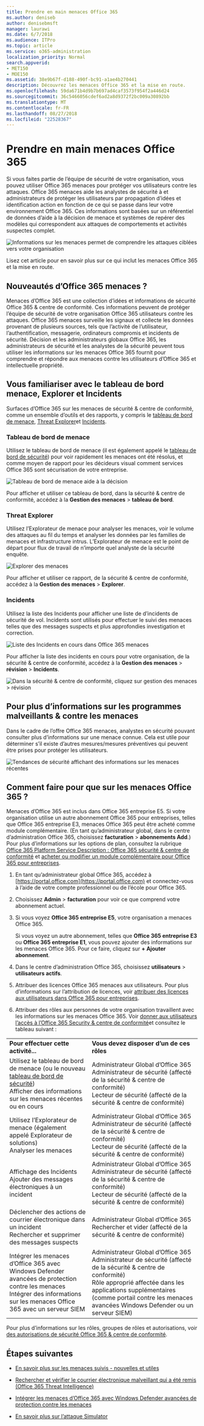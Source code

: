 ```yaml
---
title: Prendre en main menaces Office 365
ms.author: deniseb
author: denisebmsft
manager: laurawi
ms.date: 6/7/2018
ms.audience: ITPro
ms.topic: article
ms.service: o365-administration
localization_priority: Normal
search.appverid:
- MET150
- MOE150
ms.assetid: 38e9b67f-d188-490f-bc91-a1ae4b270441
description: Découvrez les menaces Office 365 et la mise en route.
ms.openlocfilehash: 59da671b4d9b7b697ad4caf3573f954f2a446d24
ms.sourcegitcommit: 36c5466056cdef6ad2a8d9372f2bc009a30892bb
ms.translationtype: MT
ms.contentlocale: fr-FR
ms.lasthandoff: 08/27/2018
ms.locfileid: "22528367"
---
```

# <a name="get-started-with-office-365-threat-intelligence"></a>Prendre en main menaces Office 365

Si vous faites partie de l’équipe de sécurité de votre organisation, vous pouvez utiliser Office 365 menaces pour protéger vos utilisateurs contre les attaques. Office 365 menaces aide les analystes de sécurité à et administrateurs de protéger les utilisateurs par propagation d’idées et identification action en fonction de ce qui se passe dans leur votre environnement Office 365. Ces informations sont basées sur un référentiel de données d’aide à la décision de menace et systèmes de repérer des modèles qui correspondent aux attaques de comportements et activités suspectes complet.
  
![Informations sur les menaces permet de comprendre les attaques ciblées vers votre organisation](media/6ce67cf2-3bbb-4008-9c55-1b4c7af0471f.png)
  
Lisez cet article pour en savoir plus sur ce qui inclut les menaces Office 365 et la mise en route.
  
## <a name="what-is-office-365-threat-intelligence"></a>Nouveautés d’Office 365 menaces ?

Menaces d’Office 365 est une collection d’idées et informations de sécurité Office 365 &amp; centre de conformité. Ces informations peuvent de protéger l’équipe de sécurité de votre organisation Office 365 utilisateurs contre les attaques. Office 365 menaces surveille les signaux et collecte les données provenant de plusieurs sources, tels que l’activité de l’utilisateur, l’authentification, messagerie, ordinateurs compromis et incidents de sécurité. Décision et les administrateurs globaux Office 365, les administrateurs de sécurité et les analystes de la sécurité peuvent tous utiliser les informations sur les menaces Office 365 fournit pour comprendre et répondre aux menaces contre les utilisateurs d’Office 365 et intellectuelle propriété.
  
## <a name="get-acquainted-with-the-threat-dashboard-explorer-and-incidents"></a>Vous familiariser avec le tableau de bord menace, Explorer et Incidents

Surfaces d’Office 365 sur les menaces de sécurité &amp; centre de conformité, comme un ensemble d’outils et des rapports, y compris le [tableau de bord de menace](get-started-with-ti.md#dashboard), [Threat Explorer](get-started-with-ti.md#explorer)et [Incidents](get-started-with-ti.md#incidents).
  
### <a name="threat-dashboard"></a>Tableau de bord de menace

Utilisez le tableau de bord de menace (il est également appelé le [tableau de bord de sécurité](security-dashboard.md)) pour voir rapidement les menaces ont été résolus, et comme moyen de rapport pour les décideurs visual comment services Office 365 sont sécurisation de votre entreprise.
  
![Tableau de bord de menace aide à la décision](media/ce013a31-3f80-4d09-bb95-bfb7623b8bc4.png)
  
Pour afficher et utiliser ce tableau de bord, dans la sécurité &amp; centre de conformité, accédez à la **Gestion des menaces** \> **tableau de bord**.
  
### <a name="threat-explorer"></a>Threat Explorer

Utilisez l’Explorateur de menace pour analyser les menaces, voir le volume des attaques au fil du temps et analyser les données par les familles de menaces et infrastructure intrus. L’Explorateur de menace est le point de départ pour flux de travail de n’importe quel analyste de la sécurité enquête.
  
![Explorer des menaces](media/7a7cecee-17f0-4134-bcb8-7cee3f3c3890.png)
  
Pour afficher et utiliser ce rapport, de la sécurité &amp; centre de conformité, accédez à la **Gestion des menaces** \> **Explorer**.
  
 ### <a name="incidents"></a>Incidents

Utilisez la liste des Incidents pour afficher une liste de d’incidents de sécurité de vol. Incidents sont utilisés pour effectuer le suivi des menaces telles que des messages suspects et plus approfondies investigation et correction.
  
![Liste des Incidents en cours dans Office 365 menaces](media/acadd4c7-d2de-4146-aeb8-90cfad805a9c.png)
  
Pour afficher la liste des incidents en cours pour votre organisation, de la sécurité &amp; centre de conformité, accédez à la **Gestion des menaces** \> **révision** \> **Incidents**.
  
![Dans la sécurité &amp; centre de conformité, cliquez sur gestion des menaces \> révision](media/e0f46454-fa38-40f0-a120-b595614d1d22.png)
  
## <a name="learn-more-about-malware-amp-threats"></a>Pour plus d’informations sur les programmes malveillants &amp; contre les menaces

Dans le cadre de l’offre Office 365 menaces, analystes en sécurité pouvant consulter plus d’informations sur une menace connue. Cela est utile pour déterminer s’il existe d’autres mesures/mesures préventives qui peuvent être prises pour protéger les utilisateurs.
  
![Tendances de sécurité affichant des informations sur les menaces récentes](media/11e7d40d-139b-4c56-8d52-c091c8654151.png) 
  
## <a name="how-do-we-get-office-365-threat-intelligence"></a>Comment faire pour que sur les menaces Office 365 ?

Menaces d’Office 365 est inclus dans Office 365 entreprise E5. Si votre organisation utilise un autre abonnement Office 365 pour entreprises, telles que Office 365 entreprise E3, menaces Office 365 peut être acheté comme module complémentaire. (En tant qu’administrateur global, dans le centre d’administration Office 365, choisissez **facturation** \> **abonnements Add**.) Pour plus d’informations sur les options de plan, consultez la rubrique [Office 365 Platform Service Description : Office 365 sécurité &amp; centre de conformité](https://technet.microsoft.com/en-us/library/dn933793.aspx) et [acheter ou modifier un module complémentaire pour Office 365 pour entreprises](https://support.office.com/article/4e7b57d6-b93b-457d-aecd-0ea58bff07a6).
  
1. En tant qu’administrateur global Office 365, accédez à [https://portal.office.com](https://portal.office.com) et connectez-vous à l’aide de votre compte professionnel ou de l’école pour Office 365. 
    
2. Choisissez **Admin** \> **facturation** pour voir ce que comprend votre abonnement actuel. 
    
3. Si vous voyez **Office 365 entreprise E5**, votre organisation a menaces Office 365.
    
    Si vous voyez un autre abonnement, telles que **Office 365 entreprise E3** ou **Office 365 entreprise E1**, vous pouvez ajouter des informations sur les menaces Office 365. Pour ce faire, cliquez sur **+ Ajouter abonnement**.
    
4. Dans le centre d’administration Office 365, choisissez **utilisateurs** \> **utilisateurs actifs**.
    
5. Attribuer des licences Office 365 menaces aux utilisateurs. Pour plus d’informations sur l’attribution de licences, voir [attribuer des licences aux utilisateurs dans Office 365 pour entreprises](https://support.office.com/article/997596b5-4173-4627-b915-36abac6786dc).
    
6. Attribuer des rôles aux personnes de votre organisation travaillent avec les informations sur les menaces Office 365. Voir [donner aux utilisateurs l’accès à l’Office 365 Security &amp; centre de conformité](grant-access-to-the-security-and-compliance-center.md)et consultez le tableau suivant :
    
|||
|:-----|:-----|
|**Pour effectuer cette activité...** <br/> |**Vous devez disposer d’un de ces rôles** <br/> |
|Utilisez le tableau de bord de menace (ou le nouveau [tableau de bord de sécurité](security-dashboard.md))  <br/> Afficher des informations sur les menaces récentes ou en cours  <br/> |Administrateur Global d’Office 365  <br/> Administrateur de sécurité (affecté de la sécurité &amp; centre de conformité)  <br/> Lecteur de sécurité (affecté de la sécurité &amp; centre de conformité)  <br/> |
|Utilisez l’Explorateur de menace (également appelé Explorateur de solutions)  <br/> Analyser les menaces  <br/> |Administrateur Global d’Office 365  <br/> Administrateur de sécurité (affecté de la sécurité &amp; centre de conformité)  <br/> Lecteur de sécurité (affecté de la sécurité &amp; centre de conformité)  <br/> |
|Affichage des Incidents  <br/> Ajouter des messages électroniques à un incident  <br/> |Administrateur Global d’Office 365  <br/> Administrateur de sécurité (affecté de la sécurité &amp; centre de conformité)  <br/> Lecteur de sécurité (affecté de la sécurité &amp; centre de conformité)  <br/> |
|Déclencher des actions de courrier électronique dans un incident  <br/> Rechercher et supprimer des messages suspects  <br/> |Administrateur Global d’Office 365  <br/> Rechercher et vider (affecté de la sécurité &amp; centre de conformité)  <br/> |
|Intégrer les menaces d’Office 365 avec Windows Defender avancées de protection contre les menaces  <br/> Intégrer des informations sur les menaces Office 365 avec un serveur SIEM  <br/> |Administrateur Global d’Office 365  <br/> Administrateur de sécurité (affecté de la sécurité &amp; centre de conformité)  <br/> Rôle approprié affectée dans les applications supplémentaires (comme portail contre les menaces avancées Windows Defender ou un serveur SIEM)  <br/> |
   
Pour plus d’informations sur les rôles, groupes de rôles et autorisations, voir [des autorisations de sécurité Office 365 &amp; centre de conformité](permissions-in-the-security-and-compliance-center.md).
    
## <a name="next-steps"></a>Étapes suivantes

- [En savoir plus sur les menaces suivis - nouvelles et utiles](threat-trackers.md)
    
- [Rechercher et vérifier le courrier électronique malveillant qui a été remis (Office 365 Threat Intelligence)](investigate-malicious-email-that-was-delivered.md)
    
- [Intégrer les menaces d’Office 365 avec Windows Defender avancées de protection contre les menaces](integrate-office-365-ti-with-wdatp.md)
    
- [En savoir plus sur l’attaque Simulator](attack-simulator.md)
  

